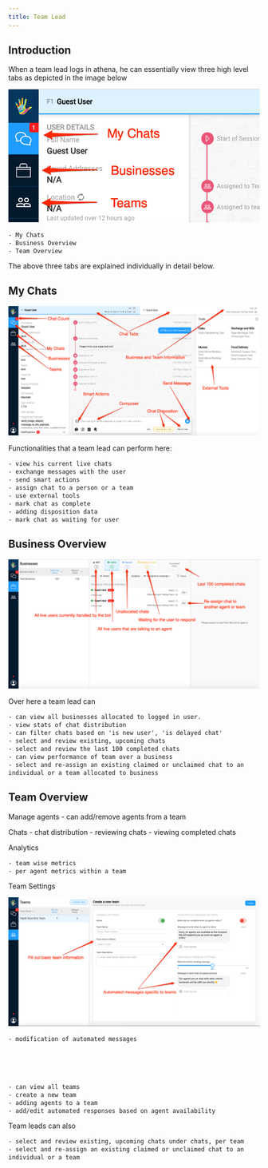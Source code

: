 ```yaml
---
title: Team Lead
---
```


## Introduction

When a team lead logs in athena, he can essentially view three high level tabs as depicted in the image below

![athena_tabs](assets/athena_tabs.png)

	- My Chats
	- Business Overview
	- Team Overview

The above three tabs are explained individually in detail below.

## My Chats

![my_chats](assets/my_chats.png)

Functionalities that a team lead can perform here:
	
	- view his current live chats
	- exchange messages with the user
	- send smart actions
	- assign chat to a person or a team
	- use external tools
	- mark chat as complete
	- adding disposition data
	- mark chat as waiting for user

## Business Overview

![business_tab](assets/business_tab.png)

Over here a team lead can
	
	- can view all businesses allocated to logged in user.
	- view stats of chat distribution
	- can filter chats based on 'is new user', 'is delayed chat'
	- select and review existing, upcoming chats
	- select and review the last 100 completed chats
	- can view performance of team over a business
	- select and re-assign an existing claimed or unclaimed chat to an individual or a team allocated to business


## Team Overview

Manage agents
	- can add/remove agents from a team

Chats
	- chat distribution
	- reviewing chats
	- viewing completed chats

Analytics

	- team wise metrics
	- per agent metrics within a team

Team Settings

![create_new_team](assets/create_new_team.png)

	- modification of automated messages





	- can view all teams
	- create a new team
	- adding agents to a team
	- add/edit automated responses based on agent availability

Team leads can also

	- select and review existing, upcoming chats under chats, per team
	- select and re-assign an existing claimed or unclaimed chat to an individual or a team
